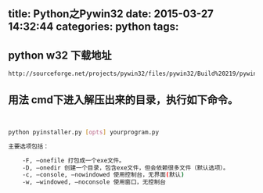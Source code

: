 title: Python之Pywin32
date: 2015-03-27 14:32:44
categories: python
tags:
---
##  python w32 下载地址
```bash
http://sourceforge.net/projects/pywin32/files/pywin32/Build%20219/pywin32-219.win32-py2.7.exe/download
```
## 用法 cmd下进入解压出来的目录，执行如下命令。

```bash


python pyinstaller.py [opts] yourprogram.py

主要选项包括：

    -F, –onefile 打包成一个exe文件。
    -D, –onedir 创建一个目录，包含exe文件，但会依赖很多文件（默认选项）。
    -c, –console, –nowindowed 使用控制台，无界面(默认)
    -w, –windowed, –noconsole 使用窗口，无控制台
```